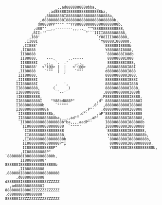 

                                  _______
                           _,,ad8888888888bba,_
                        ,ad88888I888888888888888ba,
                      ,88888888I88888888888888888888a,
                    ,d888888888I8888888888888888888888b,
                   d88888PP"""" ""YY88888888888888888888b,
                 ,d88"'__,,--------,,,,._ ""Y8888888888888,
                ,8II-'"                  "```IIII8888888888,
               ,I88'                          `Y88III8888888,
             ,II88I                            `Y88888I888888,
            ,II888'                              `888888I8888b
           ,II8888                                Y888888I8888,
           II88888                                `8888888I888b
           II88888,    ---.      ..-----           88888888I888
           II88888I   _,,_ `.  .'   _,,_           88888888I888,
           II88888'  <'(@@> |  |   <'(@@>         ,888888888I88I
          ,II88888    `"""  |  |    `"""          d888888888I888
          III88888,            `                  8888888888I888,
         ,III88888I                               8888888888I888I
         III888888I        ,   ',                 88888888888I888
         II88888888,      (_    _)                88888888888I888,
         II88888888I        `--'                 ,88888888888I888b
         ]I888888888,                           ,P88888888888I8888,
         II888888888I    "Y88bd888P"          ,d" 88888888888I8888I
         II8888888888b     `"""""          _,8"  ,88888888888I88888
         II888888888888a                _,P"'   ,d88888888888I88888
         `II8888888888888b,          _,d"'    ,aP"88888888888I88888
          II888888888888888ba,__,,ad""    _,aP"   8888888888I888888,
          `II88888888888888888b"ba,,,,aadP"'      I888888888I888888b
           `II88888888888888888  `""""'           I888888888I8888888
            `II8888888888888888                   `888888888I8888888,
             II8888888888888888,                   Y88888888I8888888b,
            ,II8888888888888888b                   `88888888I88888888b,
            II888888888888888P"I                    88888888I8888888888,
            II888888888888P"   `                    Y8888888I88888888888b,
           ,II888888888P"                           `8888888I8888888888888b,
           II888888888'                              888888I8888888888888888b
          ,II888888888                              ,888888I88888888888888888
         ,d88888888888                              d888888I8888888888ZZZZZZZ
      ,ad888888888888I                              8888888I8888ZZZZZZZZZZZZZ
    ,d888888888888888'                              888888IZZZZZZZZZZZZZZZZZZ


